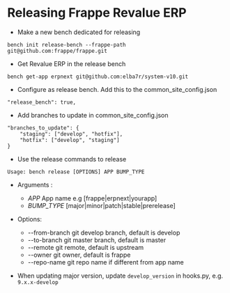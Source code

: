 # Releasing Frappe Revalue ERP

* Make a new bench dedicated for releasing
```
bench init release-bench --frappe-path git@github.com:frappe/frappe.git
```

* Get Revalue ERP in the release bench
```
bench get-app erpnext git@github.com:elba7r/system-v10.git
```

* Configure as release bench. Add this to the common_site_config.json
```
"release_bench": true,
```

* Add branches to update in common_site_config.json
```
"branches_to_update": {
    "staging": ["develop", "hotfix"],
    "hotfix": ["develop", "staging"]
}
```

* Use the release commands to release
```
Usage: bench release [OPTIONS] APP BUMP_TYPE
```

* Arguments :
  * _APP_ App name e.g [frappe|erpnext|yourapp]
  * _BUMP_TYPE_ [major|minor|patch|stable|prerelease]
* Options:
  * --from-branch git develop branch, default is develop
  * --to-branch git master branch, default is master
  * --remote git remote, default is upstream
  * --owner git owner, default is frappe
  * --repo-name git repo name if different from app name
  
* When updating major version, update `develop_version` in hooks.py, e.g. `9.x.x-develop`

